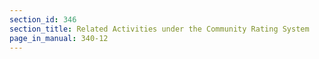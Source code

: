 ```yaml
---
section_id: 346
section_title: Related Activities under the Community Rating System
page_in_manual: 340-12
---
```

